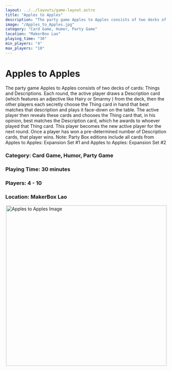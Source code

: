 ```yaml
---
layout: ../../layouts/game-layout.astro
title: "Apples to Apples"
description: "The party game Apples to Apples consists of two decks of cards: Things and Descriptions."
image: "/Apples_to_Apples.jpg"
category: "Card Game, Humor, Party Game"
location: "MakerBox Lao"
playing_time: "30"
min_players: "4"
max_players: "10"
---
```

# Apples to Apples

The party game Apples to Apples consists of two decks of cards: Things and Descriptions. Each round, the active player draws a Description card (which features an adjective like  Hairy  or  Smarmy ) from the deck, then the other players each secretly choose the Thing card in hand that best matches that description and plays it face-down on the table. The active player then reveals these cards and chooses the Thing card that, in his opinion, best matches the Description card, which he awards to whoever played that Thing card. This player becomes the new active player for the next round.  Once a player has won a pre-determined number of Description cards, that player wins.  Note:  Party Box  editions include all cards from Apples to Apples: Expansion Set #1 and Apples to Apples: Expansion Set #2  

### Category: Card Game, Humor, Party Game

### Playing Time: 30 minutes

### Players: 4 - 10

### Location: MakerBox Lao

<img src="/Apples_to_Apples.jpg" alt="Apples to Apples Image" width="500" style="display: block; margin: 0 auto">

    